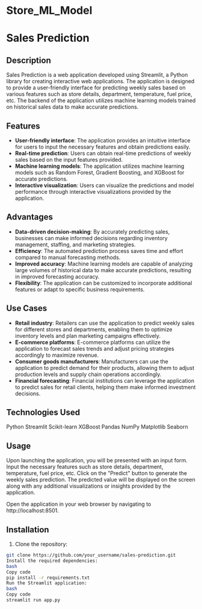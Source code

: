 # Store_ML_Model

# Sales Prediction

## Description

Sales Prediction is a web application developed using Streamlit, a Python library for creating interactive web applications. The application is designed to provide a user-friendly interface for predicting weekly sales based on various features such as store details, department, temperature, fuel price, etc. The backend of the application utilizes machine learning models trained on historical sales data to make accurate predictions.

## Features

- **User-friendly interface**: The application provides an intuitive interface for users to input the necessary features and obtain predictions easily.
- **Real-time prediction**: Users can obtain real-time predictions of weekly sales based on the input features provided.
- **Machine learning models**: The application utilizes machine learning models such as Random Forest, Gradient Boosting, and XGBoost for accurate predictions.
- **Interactive visualization**: Users can visualize the predictions and model performance through interactive visualizations provided by the application.

## Advantages

- **Data-driven decision-making**: By accurately predicting sales, businesses can make informed decisions regarding inventory management, staffing, and marketing strategies.
- **Efficiency**: The automated prediction process saves time and effort compared to manual forecasting methods.
- **Improved accuracy**: Machine learning models are capable of analyzing large volumes of historical data to make accurate predictions, resulting in improved forecasting accuracy.
- **Flexibility**: The application can be customized to incorporate additional features or adapt to specific business requirements.

## Use Cases

- **Retail industry**: Retailers can use the application to predict weekly sales for different stores and departments, enabling them to optimize inventory levels and plan marketing campaigns effectively.
- **E-commerce platforms**: E-commerce platforms can utilize the application to forecast sales trends and adjust pricing strategies accordingly to maximize revenue.
- **Consumer goods manufacturers**: Manufacturers can use the application to predict demand for their products, allowing them to adjust production levels and supply chain operations accordingly.
- **Financial forecasting**: Financial institutions can leverage the application to predict sales for retail clients, helping them make informed investment decisions.

## Technologies Used
Python
Streamlit
Scikit-learn
XGBoost
Pandas
NumPy
Matplotlib
Seaborn

## Usage
Upon launching the application, you will be presented with an input form.
Input the necessary features such as store details, department, temperature, fuel price, etc.
Click on the "Predict" button to generate the weekly sales prediction.
The predicted value will be displayed on the screen along with any additional visualizations or insights provided by the application.

Open the application in your web browser by navigating to http://localhost:8501.
## Installation

1. Clone the repository:

```bash
git clone https://github.com/your_username/sales-prediction.git
Install the required dependencies:
bash
Copy code
pip install -r requirements.txt
Run the Streamlit application:
bash
Copy code
streamlit run app.py





